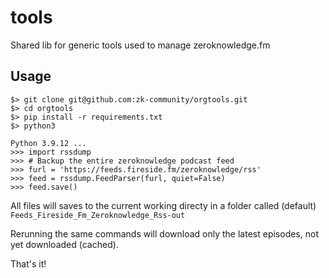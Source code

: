 # tools
Shared lib for generic tools used to manage zeroknowledge.fm

## Usage

```
$> git clone git@github.com:zk-community/orgtools.git
$> cd orgtools
$> pip install -r requirements.txt
$> python3

Python 3.9.12 ...
>>> import rssdump
>>> # Backup the entire zeroknowledge podcast feed
>>> furl = 'https://feeds.fireside.fm/zeroknowledge/rss'
>>> feed = rssdump.FeedParser(furl, quiet=False)
>>> feed.save()
```

All files will saves to the current working directy in a folder called (default) `Feeds_Fireside_Fm_Zeroknowledge_Rss-out`

Rerunning the same commands will download only the latest episodes, not yet downloaded (cached).

That's it!
